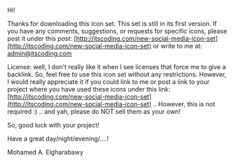 Hi!

Thanks for downloading this icon set. This set is still in its first version. If you have any comments, suggestions, or requests for specific icons, 
please post it under this post: [http://itscoding.com/new-social-media-icon-set](http://itscoding.com/new-social-media-icon-set) or write to me at: [admin@itscoding.com](admin@itscoding.com)

License: well, I don't really like it when I see licenses that force me to give a backlink. So, feel free to use this icon set without any restrictions. 
However, I would really appreciate it if you could link to me or post a link to your project where you have used these icons under this link: [http://itscoding.com/new-social-media-icon-set](http://itscoding.com/new-social-media-icon-set)
.. However, this is not required :) .. and yah, 
please do NOT sell them as your own!

So, good luck with your project!

Have a great day/night/evening/....!

Mohamed A. Elgharabawy